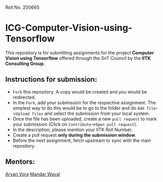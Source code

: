 Roll No. 200665
# ICG-Computer-Vision-using-Tensorflow
This repository is for submitting assignments for the project **Computer Vision using Tensorflow** offered through the SnT Council by the **IITK Consulting Group**.

## Instructions for submission:
- `Fork` this repository. A copy would be created and you would be redirected.
- In the `Fork`, add your submission for the respective assignment. The simplest way to do this would be to go to the folder and do `Add file`->`Upload files` and select the submission from your local system.
- Once the file has been uploaded, create a new `pull request` to mark your submission (Click on `Contribute`->`Open pull request`). 
- In the description, please mention your IITK Roll Number.
- Create a pull request **only during the submission window**.
- Before the next assignment, fetch upstream to sync with the main repository.

## Mentors:
[Aryan Vora](https://github.com/aryan-vora23)
[Mandar Wayal](https://github.com/mandar7-git)

